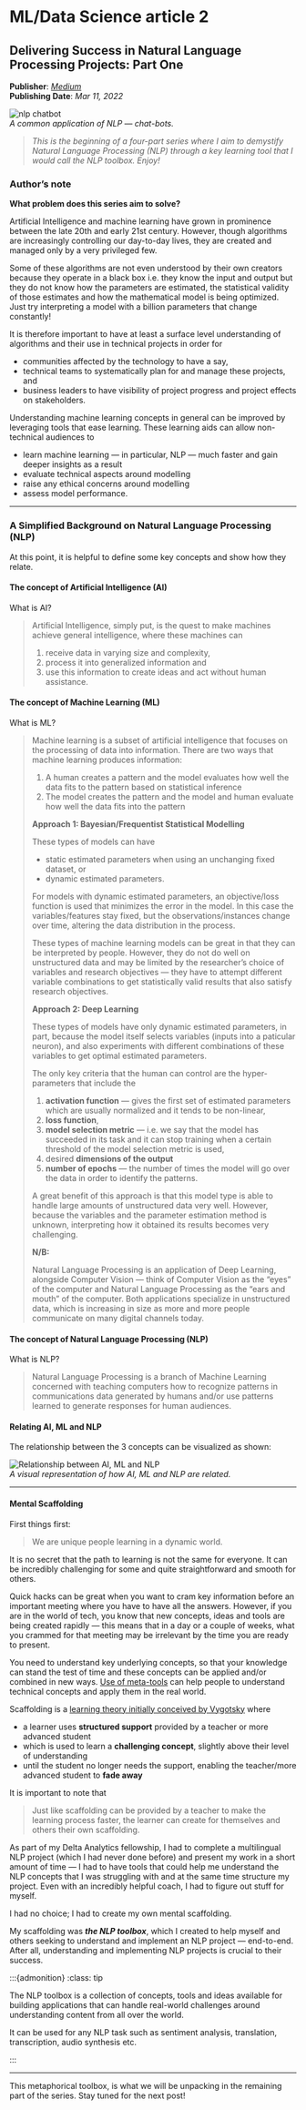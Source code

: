 # ML/Data Science article 2

## Delivering Success in Natural Language Processing Projects: Part One

**Publisher**: [*Medium*](https://medium.com/@ceethinwa/delivering-success-in-natural-language-processing-projects-part-one-40c4775cf6a9) <br>
**Publishing Date**: *Mar 11, 2022*

![nlp chatbot](../images/nlp-chatbot.svg)<br>
*A common application of NLP — chat-bots.*

> *This is the beginning of a four-part series where I aim to demystify Natural Language Processing (NLP) through a key
> learning tool that I would call the NLP toolbox. Enjoy!*

### Author’s note

**What problem does this series aim to solve?**

Artificial Intelligence and machine learning have grown in prominence between the late 20th and early 21st century.
However, though algorithms are increasingly controlling our day-to-day lives, they are created and managed only by a
very privileged few.

Some of these algorithms are not even understood by their own creators because they operate in a black box i.e. they know
the input and output but they do not know how the parameters are estimated, the statistical validity of those estimates
and how the mathematical model is being optimized. Just try interpreting a model with a billion parameters that change constantly!

It is therefore important to have at least a surface level understanding of algorithms and their use in technical projects
in order for

* communities affected by the technology to have a say,
* technical teams to systematically plan for and manage these projects, and
* business leaders to have visibility of project progress and project effects on stakeholders.

Understanding machine learning concepts in general can be improved by leveraging tools that ease learning. These learning
aids can allow non-technical audiences to

* learn machine learning — in particular, NLP — much faster and gain deeper insights as a result
* evaluate technical aspects around modelling
* raise any ethical concerns around modelling
* assess model performance.

****

### A Simplified Background on Natural Language Processing (NLP)

At this point, it is helpful to define some key concepts and show how they relate.

#### The concept of Artificial Intelligence (AI)

What is AI?

> Artificial Intelligence, simply put, is the quest to make machines achieve general intelligence, where these machines can
>
> 1. receive data in varying size and complexity,
> 2. process it into generalized information and
> 3. use this information to create ideas and act without human assistance.

#### The concept of Machine Learning (ML)

What is ML?

> Machine learning is a subset of artificial intelligence that focuses on the processing of data into information.
> There are two ways that machine learning produces information:
> 1. A human creates a pattern and the model evaluates how well the data fits to the pattern based on statistical inference
> 2. The model creates the pattern and the model and human evaluate how well the data fits into the pattern
> 
> **Approach 1: Bayesian/Frequentist Statistical Modelling**
> 
> These types of models can have
> * static estimated parameters when using an unchanging fixed dataset, or
> * dynamic estimated parameters.
> 
> For models with dynamic estimated parameters, an objective/loss function is used that minimizes the error in the model.
> In this case the variables/features stay fixed, but the observations/instances change over time, altering the data
> distribution in the process.
> 
> These types of machine learning models can be great in that they can be interpreted by people. However, they do not do
> well on unstructured data and may be limited by the researcher’s choice of variables and research objectives — they have
> to attempt different variable combinations to get statistically valid results that also satisfy research objectives.
> 
> **Approach 2: Deep Learning**
> 
> These types of models have only dynamic estimated parameters, in part, because the model itself selects variables
> (inputs into a paticular neuron), and also experiments with different combinations of these variables to get optimal
> estimated parameters.
> 
> The only key criteria that the human can control are the hyper-parameters that include the
> 1. **activation function** — gives the first set of estimated parameters which are usually normalized and it tends to be non-linear,
> 2. **loss function**,
> 3. **model selection metric** — i.e. we say that the model has succeeded in its task and it can stop training when a certain threshold of the model selection metric is used,
> 4. desired **dimensions of the output**
> 5. **number of epochs** — the number of times the model will go over the data in order to identify the patterns.
> 
> A great benefit of this approach is that this model type is able to handle large amounts of unstructured data very well.
> However, because the variables and the parameter estimation method is unknown, interpreting how it obtained its results
> becomes very challenging.
> 
> **N/B:**
> 
> Natural Language Processing is an application of Deep Learning, alongside Computer Vision — think of Computer Vision
> as the “eyes” of the computer and Natural Language Processing as the “ears and mouth” of the computer. Both applications
> specialize in unstructured data, which is increasing in size as more and more people communicate on many digital channels
> today.

#### The concept of Natural Language Processing (NLP)

What is NLP?

> Natural Language Processing is a branch of Machine Learning concerned with teaching computers how to recognize patterns
> in communications data generated by humans and/or use patterns learned to generate responses for human audiences.

#### Relating AI, ML and NLP

The relationship between the 3 concepts can be visualized as shown:

![Relationship between AI, ML and NLP](../images/ai-ml-nlp.svg) <br>
*A visual representation of how AI, ML and NLP are related.*

****

#### Mental Scaffolding

First things first:

> We are unique people learning in a dynamic world.

It is no secret that the path to learning is not the same for everyone. It can be incredibly challenging for some and
quite straightforward and smooth for others.

Quick hacks can be great when you want to cram key information before an important meeting where you have to have all the
answers. However, if you are in the world of tech, you know that new concepts, ideas and tools are being created rapidly
— this means that in a day or a couple of weeks, what you crammed for that meeting may be irrelevant by the time you are
ready to present.

You need to understand key underlying concepts, so that your knowledge can stand the test of time and these concepts can
be applied and/or combined in new ways. [Use of meta-tools](https://medium.com/accelerated-intelligence/this-is-exactly-how-you-should-train-yourself-to-be-smarter-infographic-86d0d42ad41c)
can help people to understand technical concepts and apply them in the real world.

Scaffolding is a [learning theory initially conceived by Vygotsky](https://science-education-research.com/teaching-science/constructivist-pedagogy/scaffolding-learning/) where

* a learner uses **structured support** provided by a teacher or more advanced student
* which is used to learn a **challenging concept**, slightly above their level of understanding
* until the student no longer needs the support, enabling the teacher/more advanced student to **fade away**

It is important to note that

> Just like scaffolding can be provided by a teacher to make the learning process faster, the learner can create for
> themselves and others their own scaffolding.

As part of my Delta Analytics fellowship, I had to complete a multilingual NLP project (which I had never done before)
and present my work in a short amount of time — I had to have tools that could help me understand the NLP concepts that 
I was struggling with and at the same time structure my project. Even with an incredibly helpful coach, I had to figure
out stuff for myself.

I had no choice; I had to create my own mental scaffolding.

My scaffolding was ***the NLP toolbox***, which I created to help myself and others seeking to understand and implement
an NLP project — end-to-end. After all, understanding and implementing NLP projects is crucial to their success.

:::{admonition}
:class: tip

The NLP toolbox is a collection of concepts, tools and ideas available for building applications that can handle real-world
challenges around understanding content from all over the world.

It can be used for any NLP task such as sentiment analysis, translation, transcription, audio synthesis etc.

:::

****

This metaphorical toolbox, is what we will be unpacking in the remaining part of the series. Stay tuned for the next post!

